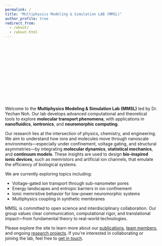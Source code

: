```yaml
---
permalink: /
title: "Multiphysics Modeling & Simulation LAB (MMSL)"
author_profile: true
redirect_from: 
  - /about/
  - /about.html
---
```


<style>
#p5-canvas {
  margin: 20px 0;
  width: 100%;
  height: 180px; /* You can adjust this */
}
</style>

<div id="p5-canvas"></div>
<script src="https://cdnjs.cloudflare.com/ajax/libs/p5.js/1.5.0/p5.min.js"></script>
<script src="{{ '/assets/js/lj-sim.js' | relative_url }}"></script>

Welcome to the **Multiphysics Modeling & Simulation Lab (MMSL)** led by Dr. Yechan Noh. Our lab develops advanced computational and theoretical tools to explore **molecular transport phenomena**, with applications in **nanofluidics**, **iontronics**, and **neuromorphic computing**.

Our research lies at the intersection of physics, chemistry, and engineering. We aim to understand how ions and molecules move through nanoscale environments—especially under confinement, voltage gating, and structural asymmetries—by integrating **molecular dynamics**, **statistical mechanics**, and **continuum models**. These insights are used to design **bio-inspired ionic devices**, such as memristors and artificial ion channels, that emulate the efficiency of biological systems.

We are currently exploring topics including:
- Voltage-gated ion transport through sub-nanometer pores
- Energy landscapes and entropic barriers in ion confinement
- Ionic memristive behavior for low-power neuromorphic systems
- Multiphysics coupling in synthetic membranes

MMSL is committed to open science and interdisciplinary collaboration. Our group values clear communication, computational rigor, and translational impact—from fundamental theory to real-world technologies.

Please explore the site to learn more about our [publications](/publications/), [team members](/people/), and ongoing [research projects](/projects/). If you're interested in collaborating or joining the lab, feel free to [get in touch](/contact/).